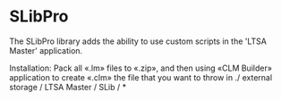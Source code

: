 # SLibPro

The SLibPro library adds the ability to use custom scripts in the 'LTSA Master' application.


Installation:
Pack all «.lm» files to «.zip», and then using «CLM Builder» application to create «.clm» the file that you want to throw in ./ external storage / LTSA Master / SLib / *
